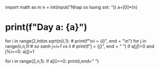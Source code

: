 import math as m
n = int(input("Nhap so luong snt: "))
a=[0]*(n)
# print(f"Day a: {a}")

for i in range(2,int(m.sqrt(n)),1):
    # print(f"\ni = {i}", end = "\n")
    for j in range(i*i,n,1):# so sanh j=i+1 vs i*i
        # print(f"j = {j}", end = " ")
        if a[j]!=0 and j%i==0:
            a[j]=1
            
for i in range(2,n,1):
    if a[i]==0:
        print(i,end=" ")
